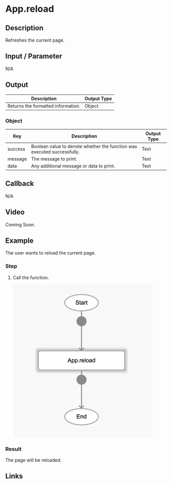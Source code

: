# App.reload

## Description

Refreshes the current page.

## Input / Parameter

N/A

## Output

| Description | Output Type |
| ------ | ------ |
| Returns the formatted information. | Object |

### Object

| Key | Description | Output Type |
| ------ | ------ | ------ |
| success | Boolean value to denote whether the function was executed successfully. | Text |
| message | The message to print. | Text |
| data | Any additional message or data to print. | Text |

## Callback

N/A

## Video

Coming Soon.

<!-- Format: [![Video]({image-path})]({url-link}) -->

## Example

The user wants to reload the current page.

### Step

1. Call the function.

    ![](./reload-step-1.png)

### Result

The page will be reloaded.


## Links